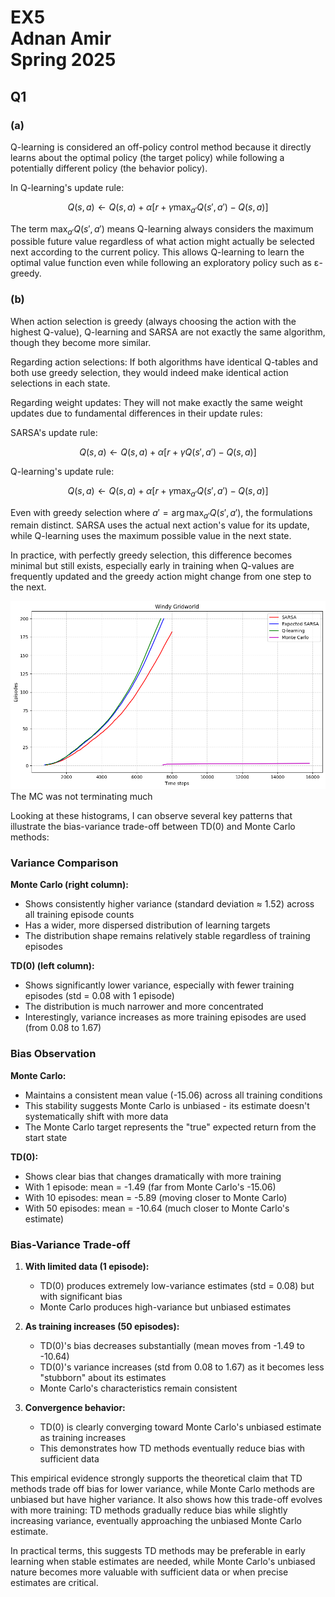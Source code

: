 # EX5 <br> Adnan Amir <br> Spring 2025

## Q1
### (a) 

Q-learning is considered an off-policy control method because it directly learns about the optimal policy (the target policy) while following a potentially different policy (the behavior policy).

In Q-learning's update rule:

$$Q(s,a) \leftarrow Q(s,a) + \alpha[r + \gamma\max_{a'}Q(s',a') - Q(s,a)]$$

The term $\max_{a'}Q(s',a')$ means Q-learning always considers the maximum possible future value regardless of what action might actually be selected next according to the current policy. This allows Q-learning to learn the optimal value function even while following an exploratory policy such as ε-greedy.

### (b) 

When action selection is greedy (always choosing the action with the highest Q-value), Q-learning and SARSA are not exactly the same algorithm, though they become more similar.

Regarding action selections: If both algorithms have identical Q-tables and both use greedy selection, they would indeed make identical action selections in each state.

Regarding weight updates: They will not make exactly the same weight updates due to fundamental differences in their update rules:

SARSA's update rule:

$$Q(s,a) \leftarrow Q(s,a) + \alpha[r + \gamma Q(s',a') - Q(s,a)]$$

Q-learning's update rule:

$$Q(s,a) \leftarrow Q(s,a) + \alpha[r + \gamma\max_{a'}Q(s',a') - Q(s,a)]$$

Even with greedy selection where $a' = \arg\max_{a'}Q(s',a')$, the formulations remain distinct. SARSA uses the actual next action's value for its update, while Q-learning uses the maximum possible value in the next state.

In practice, with perfectly greedy selection, this difference becomes minimal but still exists, especially early in training when Q-values are frequently updated and the greedy action might change from one step to the next.

![alt text](image.png)
The MC was not terminating much


Looking at these histograms, I can observe several key patterns that illustrate the bias-variance trade-off between TD(0) and Monte Carlo methods:

### Variance Comparison

**Monte Carlo (right column):**
- Shows consistently higher variance (standard deviation ≈ 1.52) across all training episode counts
- Has a wider, more dispersed distribution of learning targets
- The distribution shape remains relatively stable regardless of training episodes

**TD(0) (left column):**
- Shows significantly lower variance, especially with fewer training episodes (std = 0.08 with 1 episode)
- The distribution is much narrower and more concentrated
- Interestingly, variance increases as more training episodes are used (from 0.08 to 1.67)

### Bias Observation

**Monte Carlo:**
- Maintains a consistent mean value (-15.06) across all training conditions
- This stability suggests Monte Carlo is unbiased - its estimate doesn't systematically shift with more data
- The Monte Carlo target represents the "true" expected return from the start state

**TD(0):**
- Shows clear bias that changes dramatically with more training
- With 1 episode: mean = -1.49 (far from Monte Carlo's -15.06)
- With 10 episodes: mean = -5.89 (moving closer to Monte Carlo)
- With 50 episodes: mean = -10.64 (much closer to Monte Carlo's estimate)

### Bias-Variance Trade-off

1. **With limited data (1 episode):**
   - TD(0) produces extremely low-variance estimates (std = 0.08) but with significant bias
   - Monte Carlo produces high-variance but unbiased estimates

2. **As training increases (50 episodes):**
   - TD(0)'s bias decreases substantially (mean moves from -1.49 to -10.64)
   - TD(0)'s variance increases (std from 0.08 to 1.67) as it becomes less "stubborn" about its estimates
   - Monte Carlo's characteristics remain consistent

3. **Convergence behavior:**
   - TD(0) is clearly converging toward Monte Carlo's unbiased estimate as training increases
   - This demonstrates how TD methods eventually reduce bias with sufficient data

This empirical evidence strongly supports the theoretical claim that TD methods trade off bias for lower variance, while Monte Carlo methods are unbiased but have higher variance. It also shows how this trade-off evolves with more training: TD methods gradually reduce bias while slightly increasing variance, eventually approaching the unbiased Monte Carlo estimate.

In practical terms, this suggests TD methods may be preferable in early learning when stable estimates are needed, while Monte Carlo's unbiased nature becomes more valuable with sufficient data or when precise estimates are critical.